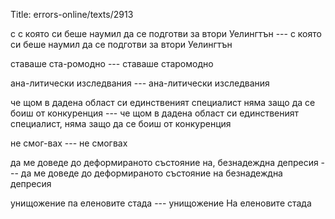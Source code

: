 Title: errors-online/texts/2913

с с която си беше наумил да се подготви за втори Уелингтън --- с която си беше наумил да се подготви за втори Уелингтън

ставаше ста-ромодно --- ставаше старомодно

ана-литически изследвания --- ана-литически изследвания

че щом в дадена област си единственият специалист няма защо да се боиш от конкуренция --- че щом в дадена област си единственият специалист, няма защо да се боиш от конкуренция

не смог-вах --- не смогвах

да ме доведе до деформираното състояние на, безнадеждна депресия --- да ме доведе до деформираното състояние на безнадеждна депресия

унищожение па еленовите стада --- унищожение На еленовите стада
